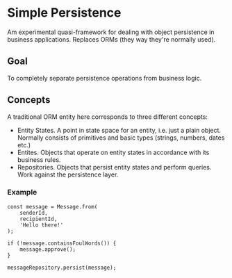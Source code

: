 # Simple Persistence

Am experimental quasi-framework for dealing with object persistence in business applications. Replaces ORMs (they way they're normally used).

## Goal

To completely separate persistence operations from business logic.

## Concepts

A traditional ORM entity here corresponds to three different concepts:

* Entity States. A point in state space for an entity, i.e. just a plain object. Normally consists of primitives and basic types (strings, numbers, dates etc.)
* Entites. Objects that operate on entity states in accordance with its business rules.
* Repositories. Objects that persist entity states and perform queries. Work against the persistence layer.

### Example

    const message = Message.from(
        senderId,
        recipientId,
        'Hello there!'
    );
    
    if (!message.containsFoulWords()) {
        message.approve();
    }

    messageRepository.persist(message);
